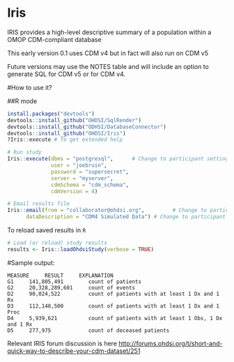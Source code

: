 # Iris
IRIS provides a high-level descriptive summary of a population within a OMOP CDM-compliant database

This early version 0.1 uses CDM v4 but in fact will also run on CDM v5

Future versions may use the NOTES table and will include an option to generate SQL for CDM v5 or for CDM v4.

#How to use it?


##R mode

```R
install.packages("devtools")
devtools::install_github("OHDSI/SqlRender")
devtools::install_github("ODHSI/DatabaseConnector")
devtools::install_github("OHDSI/Iris")
?Iris::execute # To get extended help

# Run study
Iris::execute(dbms = "postgresql",      # Change to participant settings
              user = "joebruin",
              password = "supersecret",
              server = "myserver",
              cdmSchema = "cdm_schema",
              cdmVersion = 4)

# Email results file
Iris::email(from = "collaborator@ohdsi.org",         # Change to participant email address
      dataDescription = "CDM4 Simulated Data") # Change to participant data description
```

To reload saved results in `R`

```R
# Load (or reload) study results
results <- Iris::loadOhdsiStudy(verbose = TRUE)
```

#Sample output:

    MEASURE     RESULT     EXPLANATION
    G1     141,805,491        count of patients
    G2     20,328,289,601     count of events
    D2     90,024,522         count of patients with at least 1 Dx and 1 Rx
    D3     112,148,500        count of patients with at least 1 Dx and 1 Proc
    D4     5,939,621          count of patients with at least 1 Obs, 1 Dx and 1 Rx
    D5     277,975            count of deceased patients


Relevant  IRIS forum discussion is here http://forums.ohdsi.org/t/short-and-quick-way-to-describe-your-cdm-dataset/251
